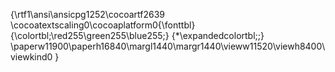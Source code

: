 {\rtf1\ansi\ansicpg1252\cocoartf2639
\cocoatextscaling0\cocoaplatform0{\fonttbl}
{\colortbl;\red255\green255\blue255;}
{\*\expandedcolortbl;;}
\paperw11900\paperh16840\margl1440\margr1440\vieww11520\viewh8400\viewkind0
}
